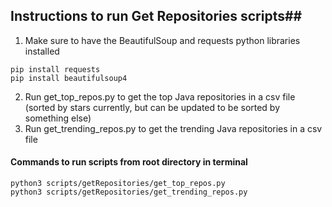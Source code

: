 ## Instructions to run Get Repositories scripts##
1) Make sure to have the BeautifulSoup and requests python libraries installed
```
pip install requests
pip install beautifulsoup4
```
2) Run get_top_repos.py to get the top Java repositories in a csv file (sorted by stars currently, but can be updated to be sorted by something else)
3) Run get_trending_repos.py to get the trending Java repositories in a csv file 

#### Commands to run scripts from root directory in terminal
```
python3 scripts/getRepositories/get_top_repos.py
python3 scripts/getRepositories/get_trending_repos.py
```